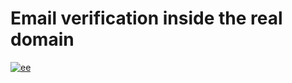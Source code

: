 # Email verification inside the real domain

[
![ee](https://user-images.githubusercontent.com/63692107/103733769-77878100-5010-11eb-91ff-2b23392ad0f4.PNG)
](url)
